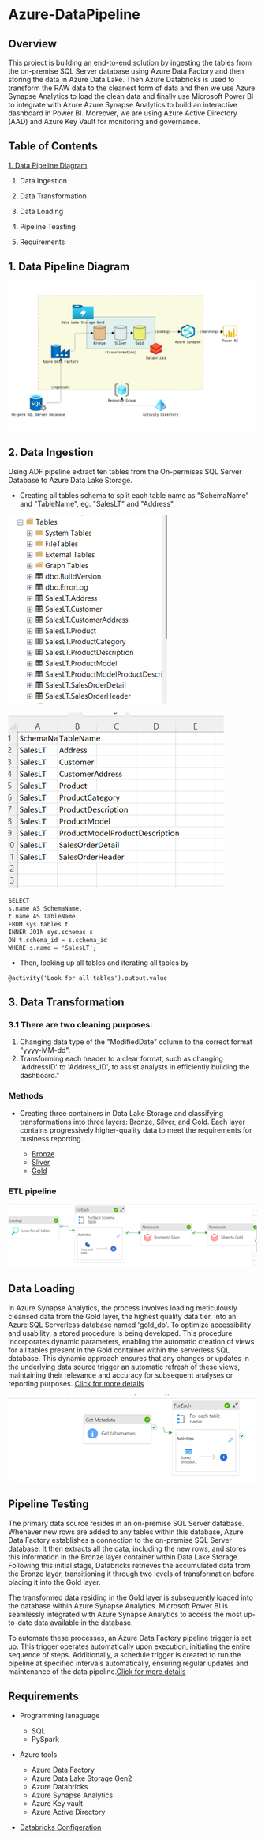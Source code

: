 
# Azure-DataPipeline





## Overview

This project is building an end-to-end solution by ingesting the tables from the on-premise SQL Server database using Azure Data Factory and then storing the data in Azure Data Lake. Then Azure Databricks is used to transform the RAW data to the cleanest form of data and then we use Azure Synapse Analytics to load the clean data and finally use Microsoft Power BI to integrate with Azure Azure Synapse Analytics to build an interactive dashboard in Power BI. Moreover, we are using Azure Active Directory (AAD) and Azure Key Vault for monitoring and governance. 

## Table of Contents

[1. Data Pipeline Diagram](#1-data-pipeline-diagram)

1. Data Ingestion	

3. Data Transformation

1. Data Loading 

1. Pipeline Teasting

1. Requirements

## 1. Data Pipeline Diagram
![](https://github.com/SheriWon/Azure-EndtoEnd-Project/blob/main/diagram/End%20to%20End%20Azure%20Data%20architecture.JPG)

## 2. Data Ingestion
Using ADF pipeline extract ten tables from the On-permises SQL Server Database to Azure Data Lake Storage.

* Creating all tables schema to split each table name as "SchemaName" and "TableName", eg. "SalesLT" and "Address". 

![DataSource](https://github.com/SheriWon/Azure-EndtoEnd-Project/blob/main/diagram/data%20source.png)

![TableSchema](https://github.com/SheriWon/Azure-EndtoEnd-Project/blob/main/diagram/alltableSchema.png)


``` 
SELECT
s.name AS SchemaName,
t.name AS TableName
FROM sys.tables t
INNER JOIN sys.schemas s
ON t.schema_id = s.schema_id
WHERE s.name = 'SalesLT'; 
```
* Then, looking up all tables and iterating all tables by 

```
@activity('Look for all tables').output.value
 ```

## 3. Data Transformation
### 3.1 There are two cleaning purposes: 

1. Changing data type of the "ModifiedDate" column to the correct format "yyyy-MM-dd". 
1. Transforming each header to a clear format, such as changing 'AddressID' to 'Address_ID', to assist analysts in efficiently building the dashboard."

### Methods

* Creating three containers in Data Lake Storage and classifying transformations into three layers: Bronze, Silver, and Gold. Each layer contains progressively higher-quality data to meet the requirements for business reporting.

    * [Bronze](https://github.com/SheriWon/DataTransformation-Databricks)
    * [Sliver](https://github.com/SheriWon/DataTransformation-Databricks/blob/main/bronze%20to%20silver.py)
    * [Gold](https://github.com/SheriWon/DataTransformation-Databricks/blob/main/silver%20to%20gold.py)


### ETL pipeline 
![](https://github.com/SheriWon/Azure-EndtoEnd-Project/blob/main/diagram/DataExcration-Transformation.png)
## Data Loading
In Azure Synapse Analytics, the process involves loading meticulously cleansed data from the Gold layer, the highest quality data tier, into an Azure SQL Serverless database named 'gold_db'. To optimize accessibility and usability, a stored procedure is being developed. This procedure incorporates dynamic parameters, enabling the automatic creation of views for all tables present in the Gold container within the serverless SQL database. This dynamic approach ensures that any changes or updates in the underlying data source trigger an automatic refresh of these views, maintaining their relevance and accuracy for subsequent analyses or reporting purposes. [Click for more details](https://github.com/SheriWon/DataLoading-AzureSynapse)

![](https://github.com/SheriWon/Azure-EndtoEnd-Project/blob/main/diagram/dataloading.png)

## Pipeline Testing

The primary data source resides in an on-premise SQL Server database. Whenever new rows are added to any tables within this database, Azure Data Factory establishes a connection to the on-premise SQL Server database. It then extracts all the data, including the new rows, and stores this information in the Bronze layer container within Data Lake Storage. Following this initial stage, Databricks retrieves the accumulated data from the Bronze layer, transitioning it through two levels of transformation before placing it into the Gold layer.

The transformed data residing in the Gold layer is subsequently loaded into the database within Azure Synapse Analytics. Microsoft Power BI is seamlessly integrated with Azure Synapse Analytics to access the most up-to-date data available in the database.

To automate these processes, an Azure Data Factory pipeline trigger is set up. This trigger operates automatically upon execution, initiating the entire sequence of steps. Additionally, a schedule trigger is created to run the pipeline at specified intervals automatically, ensuring regular updates and maintenance of the data pipeline.[Click for more details](https://github.com/SheriWon/Azure-EndtoEnd-Project/tree/main/trigger)
## Requirements

* Programming lanaguage 
    - SQL
    - PySpark
* Azure tools
    - Azure Data Factory
    - Azure Data Lake Storage Gen2
    - Azure Databricks
    - Azure Synapse Analytics
    -  Azure Key vault
    - Azure Active Directory


* [Databricks Configeration](https://github.com/SheriWon/DataTransformation-Databricks/blob/main/storagemount.py)



